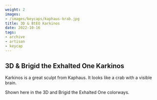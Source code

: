 ```yaml
---
weight: 2
images:
- /images/keycaps/kaphaus-krab.jpg
title: 3D & BtEO Karkinos
date: 2022-10-16
tags:
- archive
- artisan
- keycap
---
```


## 3D & Brigid the Exhalted One Karkinos

Karkinos is a great sculpt from Kaphaus. It looks like a crab with a visible brain.

Shown here in the 3D and Brigid the Exhalted One colorways.